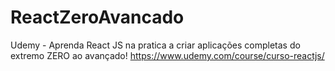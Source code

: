 # ReactZeroAvancado
Udemy - Aprenda React JS na pratica a criar aplicações completas do extremo ZERO ao avançado!
https://www.udemy.com/course/curso-reactjs/
